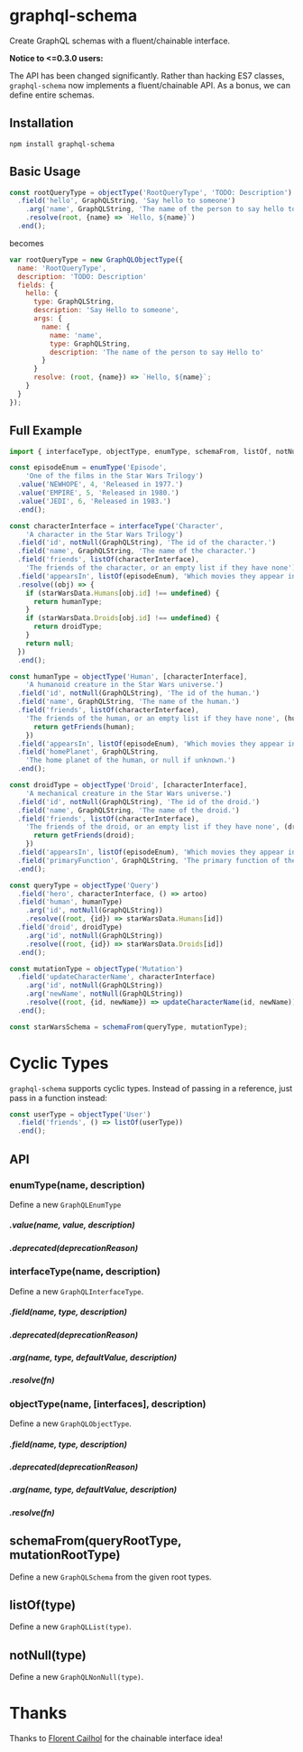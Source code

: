 graphql-schema
==============

Create GraphQL schemas with a fluent/chainable interface.

**Notice to <=0.3.0 users:**

The API has been changed significantly. Rather than hacking ES7 classes, `graphql-schema` now implements a fluent/chainable API. As a bonus, we can define entire schemas.

## Installation

    npm install graphql-schema

## Basic Usage

```js
const rootQueryType = objectType('RootQueryType', 'TODO: Description')
  .field('hello', GraphQLString, 'Say hello to someone')
    .arg('name', GraphQLString, 'The name of the person to say hello to')
    .resolve(root, {name} => `Hello, ${name}`)
  .end();
```

becomes

```js
var rootQueryType = new GraphQLObjectType({
  name: 'RootQueryType',
  description: 'TODO: Description'
  fields: {
    hello: {
      type: GraphQLString,
      description: 'Say Hello to someone',
      args: {
        name: {
          name: 'name',
          type: GraphQLString,
          description: 'The name of the person to say Hello to'
        }
      }
      resolve: (root, {name}) => `Hello, ${name}`;
    }
  }
});
```

## Full Example

```js
import { interfaceType, objectType, enumType, schemaFrom, listOf, notNull } from 'graphql-schema';

const episodeEnum = enumType('Episode',
    'One of the films in the Star Wars Trilogy')
  .value('NEWHOPE', 4, 'Released in 1977.')
  .value('EMPIRE', 5, 'Released in 1980.')
  .value('JEDI', 6, 'Released in 1983.')
  .end();

const characterInterface = interfaceType('Character',
    'A character in the Star Wars Trilogy')
  .field('id', notNull(GraphQLString), 'The id of the character.')
  .field('name', GraphQLString, 'The name of the character.')
  .field('friends', listOf(characterInterface),
    'The friends of the character, or an empty list if they have none')
  .field('appearsIn', listOf(episodeEnum), 'Which movies they appear in.')
  .resolve((obj) => {
    if (starWarsData.Humans[obj.id] !== undefined) {
      return humanType;
    }
    if (starWarsData.Droids[obj.id] !== undefined) {
      return droidType;
    }
    return null;
  })
  .end();

const humanType = objectType('Human', [characterInterface],
    'A humanoid creature in the Star Wars universe.')
  .field('id', notNull(GraphQLString), 'The id of the human.')
  .field('name', GraphQLString, 'The name of the human.')
  .field('friends', listOf(characterInterface),
    'The friends of the human, or an empty list if they have none', (human) => {
      return getFriends(human);
    })
  .field('appearsIn', listOf(episodeEnum), 'Which movies they appear in.')
  .field('homePlanet', GraphQLString,
    'The home planet of the human, or null if unknown.')
  .end();

const droidType = objectType('Droid', [characterInterface],
    'A mechanical creature in the Star Wars universe.')
  .field('id', notNull(GraphQLString), 'The id of the droid.')
  .field('name', GraphQLString, 'The name of the droid.')
  .field('friends', listOf(characterInterface),
    'The friends of the droid, or an empty list if they have none', (droid) => {
      return getFriends(droid);
    })
  .field('appearsIn', listOf(episodeEnum), 'Which movies they appear in.')
  .field('primaryFunction', GraphQLString, 'The primary function of the droid.')
  .end();

const queryType = objectType('Query')
  .field('hero', characterInterface, () => artoo)
  .field('human', humanType)
    .arg('id', notNull(GraphQLString))
    .resolve((root, {id}) => starWarsData.Humans[id])
  .field('droid', droidType)
    .arg('id', notNull(GraphQLString))
    .resolve((root, {id}) => starWarsData.Droids[id])
  .end();

const mutationType = objectType('Mutation')
  .field('updateCharacterName', characterInterface)
    .arg('id', notNull(GraphQLString))
    .arg('newName', notNull(GraphQLString))
    .resolve((root, {id, newName}) => updateCharacterName(id, newName))
  .end();

const starWarsSchema = schemaFrom(queryType, mutationType);
```

# Cyclic Types

`graphql-schema` supports cyclic types. Instead of passing in a reference, just pass in a function instead:

```js
const userType = objectType('User')
  .field('friends', () => listOf(userType))
  .end();
```

## API

### enumType(name, description)

Define a new `GraphQLEnumType`

##### .value(name, value, description)
##### .deprecated(deprecationReason)

### interfaceType(name, description)

Define a new `GraphQLInterfaceType`.

##### .field(name, type, description)
##### .deprecated(deprecationReason)
##### .arg(name, type, defaultValue, description)
##### .resolve(fn)

### objectType(name, [interfaces], description)

Define a new `GraphQLObjectType`.

##### .field(name, type, description)
##### .deprecated(deprecationReason)
##### .arg(name, type, defaultValue, description)
##### .resolve(fn)

## schemaFrom(queryRootType, mutationRootType)

Define a new `GraphQLSchema` from the given root types.

## listOf(type)

Define a new `GraphQLList(type)`.

## notNull(type)

Define a new `GraphQLNonNull(type)`.

# Thanks

Thanks to [Florent Cailhol](https://github.com/ooflorent) for the chainable interface idea!